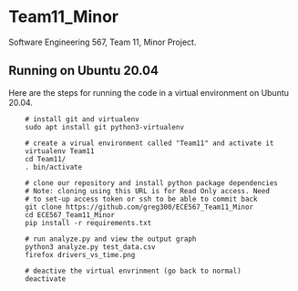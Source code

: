 # Team11_Minor
Software Engineering 567, Team 11, Minor Project.

## Running on Ubuntu 20.04

Here are the steps for running the code in a virtual environment on
Ubuntu 20.04.

```
    # install git and virtualenv
    sudo apt install git python3-virtualenv

    # create a virual environment called "Team11" and activate it
    virtualenv Team11
    cd Team11/
    . bin/activate

    # clone our repository and install python package dependencies
    # Note: cloning using this URL is for Read Only access. Need
    # to set-up access token or ssh to be able to commit back
    git clone https://github.com/greg300/ECE567_Team11_Minor
    cd ECE567_Team11_Minor
    pip install -r requirements.txt

    # run analyze.py and view the output graph
    python3 analyze.py test_data.csv 
    firefox drivers_vs_time.png

    # deactive the virtual envrinment (go back to normal)
    deactivate
```
